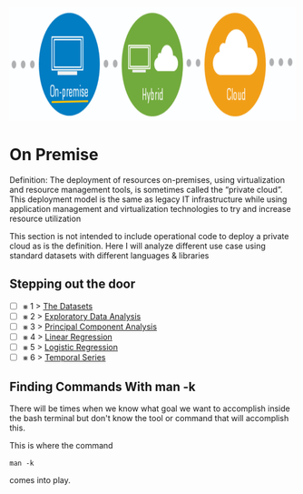 <p align="center">
  <img src="OnPremise.png" width="800" height="200">
</p>

# On Premise
Definition: The deployment of resources on-premises, using virtualization and resource management tools, is
sometimes called the “private cloud”.  This deployment model is the same as legacy IT infrastructure while using application management and virtualization technologies to try and increase resource utilization

This section is not intended to include operational code to deploy a private cloud as is the definition. Here I will analyze different use case using standard datasets with different languages & libraries

## Stepping out the door

- [ ] &#x2A33; 1 > [The Datasets](Journey/001/Readme.md)
- [ ] &#x2A33; 2 > [Exploratory Data Analysis](Journey/002/Readme.md)
- [ ] &#x2A33; 3 > [Principal Component Analysis](Journey/003/Readme.md)
- [ ] &#x2A33; 4 > [Linear Regression](Journey/004/Readme.md)
- [ ] &#x2A33; 5 > [Logistic Regression](Journey/005/Readme.md)
- [ ] &#x2A33; 6 > [Temporal Series](Journey/006/Readme.md)

## Finding Commands With man -k

There will be times when we know what goal we want to accomplish inside the bash terminal but don't know the tool or command that will accomplish this. 

This is where the command

```
man -k
``` 

comes into play. 
